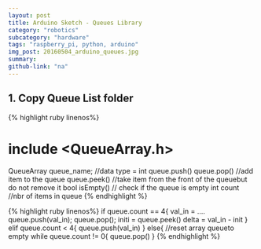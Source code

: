 ```yaml
---
layout: post
title: Arduino Sketch - Queues Library
category: "robotics"
subcategory: "hardware"
tags: "raspberry_pi, python, arduino"
img_post: 20160504_arduino_queues.jpg
summary: 
github-link: "na"
---
```


## 1. Copy Queue List folder

{% highlight ruby linenos%}
# include <QueueArray.h>
QueueArray <int> queue_name; //data type = int
queue.push()
queue.pop()  //add item to the queue
queue.peek() //take item from the front of the queuebut do not remove it
bool isEmpty() // check if the queue is empty
int count //nbr of items in queue
{% endhighlight %}



{% highlight ruby linenos%}
if queue.count == 4{
  val_in = ....
  queue.push(val_in);
  queue.pop();
  initi = queue.peek()
  delta = val_in - init
}
elif queue.count < 4{
  queue.push(val_in)
}
else{
  //reset array queueto empty
  while queue.count != 0{
  queue.pop()
  }
{% endhighlight %}
